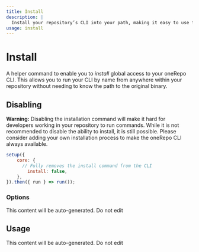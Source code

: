 ```yaml
---
title: Install
description: |
  Install your repository’s CLI into your path, making it easy to use from anywhere!
usage: install
---
```


# Install

A helper command to enable you to _install_ global access to your oneRepo CLI. This allows you to run your CLI by name from anywhere within your repository without needing to know the path to the original binary.

## Disabling

**Warning:** Disabling the installation command will make it hard for developers working in your repository to run commands. While it is not recommended to disable the ability to install, it is still possible. Please consider adding your own installation process to make the oneRepo CLI always available.

```js
setup({
	core: {
	  // Fully removes the install command from the CLI
		install: false,
	},
}).then({ run } => run());
```

### Options

<!-- start-usage-typedoc -->

This content will be auto-generated. Do not edit

<!-- end-usage-typedoc -->

## Usage

<!-- start-auto-generated-from-cli-install -->

This content will be auto-generated. Do not edit

<!-- end-auto-generated-from-cli-install -->
